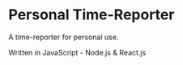# Personal Time-Reporter

A time-reporter for personal use.

Written in JavaScript - Node.js & React.js
